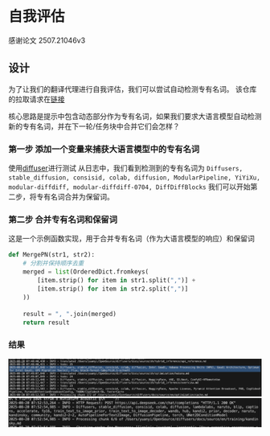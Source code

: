 # 自我评估

感谢论文 2507.21046v3

## 设计

为了让我们的翻译代理进行自我评估，我们可以尝试自动检测专有名词。
该仓库的拉取请求在[链接](https://github.com/SamYuan1990/i18n-agent-action/pull/53)

核心思路是提示中包含动态部分作为专有名词，如果我们要求大语言模型自动检测新的专有名词，并在下一轮/任务块中合并它们会怎样？

### 第一步 添加一个变量来捕获大语言模型中的专有名词

使用[diffuser](https://github.com/huggingface/diffusers/pull/12179)进行测试
从日志中，我们看到检测到的专有名词为
`Diffusers, stable_diffusion, consisid, colab, diffusion, ModularPipeline, YiYiXu, modular-diffdiff, modular-diffdiff-0704, DiffDiffBlocks`
我们可以开始第二步，将专有名词合并为保留词。

### 第二步 合并专有名词和保留词

这是一个示例函数实现，用于合并专有名词（作为大语言模型的响应）和保留词
```python
def MergePN(str1, str2):
    # 分割并保持顺序去重
    merged = list(OrderedDict.fromkeys(
        [item.strip() for item in str1.split(",")] + 
        [item.strip() for item in str2.split(",")]
    ))

    result = ", ".join(merged)
    return result
```

### 结果
![](./img/selfevaluate.png)
![](./img/selfevaluate2.png)